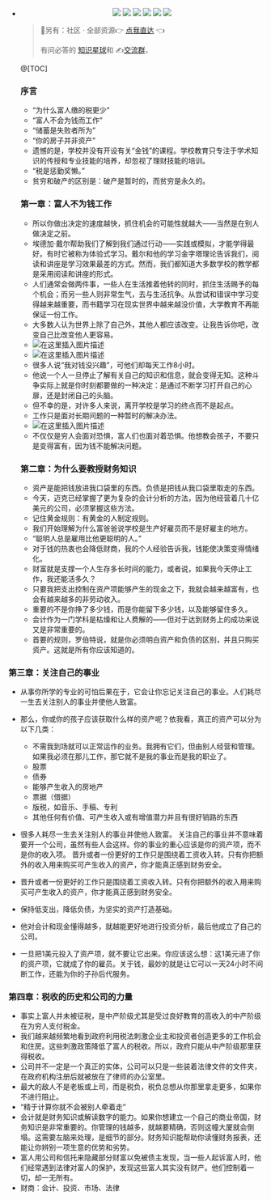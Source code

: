 - <div align="center">
      <a href="https://github.com/zhaofeng092/python_auto_office"> <img src="https://badgen.net/badge/Github/%E7%A8%8B%E5%BA%8F%E5%91%98?icon=github&color=red"></a>
      <a href="http://t.cn/A6Gkrbzw"> <img src="https://badgen.net/badge/follow/%E5%85%AC%E4%BC%97%E5%8F%B7?icon=rss&color=green"></a>
      <a href="https://space.bilibili.com/259649365"> <img src="https://badgen.net/badge/pick/B%E7%AB%99?icon=dependabot&color=blue"></a>
      <a href="https://mp.weixin.qq.com/s/CadAaJUTUlXmTxJAjFUfPQ"> <img src="https://badgen.net/badge/join/%E4%BA%A4%E6%B5%81%E7%BE%A4?icon=atom&color=yellow"></a>
      <a href="https://github.com/zhaofeng092/python_auto_office"> <img src="https://badgen.net/github/stars/zhaofeng092/python_auto_office?icon=github&color=4ab8a1"></a>
      <a href="https://github.com/zhaofeng092/python_auto_office"> <img src="https://badgen.net/github/forks/zhaofeng092/python_auto_office?icon=github&color=orange"></a>
  </div>
  


  >
  > 🎯另有：社区 · 全部资源👉 [点我直达](https://blog.csdn.net/weixin_42321517/article/details/113122547) 👈
  >
  > 有问必答的 [知识星球](https://mp.weixin.qq.com/s/PXNVFNsjAOgCmQ6QGalJPw)和 ✍️[交流群](https://mp.weixin.qq.com/s/CadAaJUTUlXmTxJAjFUfPQ)，

  @[TOC]


  ### 序言

  - “为什么富人缴的税更少”
  - “富人不会为钱而工作”
  - “储蓄是失败者所为”
  - “你的房子并非资产”
  - 遗憾的是，学校并没有开设有关“金钱”的课程。学校教育只专注于学术知识的传授和专业技能的培养，却忽视了理财技能的培训。
  - “税是惩勤奖懒。”
  - 贫穷和破产的区别是：破产是暂时的，而贫穷是永久的。

  ### 第一章：富人不为钱工作

  - 所以你做出决定的速度越快，抓住机会的可能性就越大——当然是在别人做决定之前。
  - 埃德加·戴尔帮助我们了解到我们通过行动——实践或模拟，才能学得最好。有时它被称为体验式学习。戴尔和他的学习金字塔理论告诉我们，阅读和讲座是学习效果最差的方式。然而，我们都知道大多数学校的教学都是采用阅读和讲座的形式。
  - 人们通常会做两件事，一些人在生活推着他转的同时，抓住生活赐予的每个机会；而另一些人则非常生气，去与生活抗争。从尝试和错误中学习变得越来越重要，而书籍学习在现实世界中越来越没价值，大学教育不再能保证一份工作。
  - 大多数人认为世界上除了自己外，其他人都应该改变。让我告诉你吧，改变自己比改变他人更容易。
  - ![在这里插入图片描述](https://img-blog.csdnimg.cn/20210129091159781.png?x-oss-process=image/watermark,type_ZmFuZ3poZW5naGVpdGk,shadow_10,text_aHR0cHM6Ly9ibG9nLmNzZG4ubmV0L3dlaXhpbl80MjMyMTUxNw==,size_16,color_FFFFFF,t_70)
  - ![在这里插入图片描述](https://img-blog.csdnimg.cn/2021012909125666.png?x-oss-process=image/watermark,type_ZmFuZ3poZW5naGVpdGk,shadow_10,text_aHR0cHM6Ly9ibG9nLmNzZG4ubmV0L3dlaXhpbl80MjMyMTUxNw==,size_16,color_FFFFFF,t_70)
  - 很多人说“我对钱没兴趣”，可他们却每天工作8小时。
  - 他说一个人一旦停止了解有关自己的知识和信息，就会变得无知。这种斗争实际上就是你时刻都要做的一种决定：是通过不断学习打开自己的心扉，还是封闭自己的头脑。
  - 但不幸的是，对许多人来说，离开学校是学习的终点而不是起点。
  - 工作只是面对长期问题的一种暂时的解决办法。
  - ![在这里插入图片描述](https://img-blog.csdnimg.cn/20210129091723204.png?x-oss-process=image/watermark,type_ZmFuZ3poZW5naGVpdGk,shadow_10,text_aHR0cHM6Ly9ibG9nLmNzZG4ubmV0L3dlaXhpbl80MjMyMTUxNw==,size_16,color_FFFFFF,t_70)
  - 不仅仅是穷人会面对恐惧，富人们也面对着恐惧。他想教会孩子，不要只是变得富有，因为钱不能解决问题。

  ### 第二章：为什么要教授财务知识
  - 资产是能把钱放进我口袋里的东西。负债是把钱从我口袋里取走的东西。
  - 今天，迈克已经掌握了更为复杂的会计分析的方法，因为他经营着几十亿美元的公司，必须掌握这些方法。
  - 记住黄金规则：有黄金的人制定规则。
  - 我们开始理解为什么富爸爸说学校是生产好雇员而不是好雇主的地方。
  - “聪明人总是雇用比他更聪明的人。”
  - 对于钱的热衷也会降低财商，我的个人经验告诉我，钱能使决策变得情绪化。
  - 财富就是支撑一个人生存多长时间的能力，或者说，如果我今天停止工作，我还能活多久？
  - 只要我把支出控制在资产项能够产生的现金之下，我就会越来越富有，也会有越来越多的非劳动收入。
  - 重要的不是你挣了多少钱，而是你能留下多少钱，以及能够留住多久。
  - 会计作为一门学科是枯燥和让人费解的——但对于达到财务上的成功来说又是非常重要的。
  - 首要的规则，罗伯特说，就是你必须明白资产和负债的区别，并且只购买资产。这就是所有你应该知道的。

### 第三章：关注自己的事业

- 从事你所学的专业的可怕后果在于，它会让你忘记关注自己的事业。人们耗尽一生去关注别人的事业并使他人致富。
- 那么，你或你的孩子应该获取什么样的资产呢？依我看，真正的资产可以分为以下几类：
  - 不需我到场就可以正常运作的业务。我拥有它们，但由别人经营和管理。如果我必须在那儿工作，那它就不是我的事业而是我的职业了。
  - 股票
  - 债券
  - 能够产生收入的房地产
  - 票据（借据）
  - 版税，如音乐、手稿、专利
  - 其他任何有价值、可产生收入或有增值潜力并且有很好销路的东西

- 很多人耗尽一生去关注别人的事业并使他人致富。
  关注自己的事业并不意味着要开一个公司，虽然有些人会这样。你的事业的重心应该是你的资产项，而不是你的收入项。
  晋升或者一份更好的工作只是围绕着工资收入转。只有你把额外的收入用来购买可产生收入的资产，你才能真正感到财务安全。
- 晋升或者一份更好的工作只是围绕着工资收入转。只有你把额外的收入用来购买可产生收入的资产，你才能真正感到财务安全。
- 保持低支出，降低负债，为坚实的资产打造基础。
- 他对会计和现金懂得越多，就越能更好地进行投资分析，最后他成立了自己的公司。
- 一旦把1美元投入了资产项，就不要让它出来。你应该这么想：这1美元进了你的资产项，它就成了你的雇员。关于钱，最妙的就是让它可以一天24小时不间断工作，还能为你的子孙后代服务。

### 第四章：税收的历史和公司的力量

- 事实上富人并未被征税，是中产阶级尤其是受过良好教育的高收入的中产阶级在为穷人支付税金。
- 我们越来越频繁地看到政府利用税法刺激企业主和投资者创造更多的工作机会和住房。这些刺激政策降低了富人的税收。所以，政府只能从中产阶级那里获得税收。
- 公司并不一定是一个真正的实体，公司可以只是一些装着法律文件的文件夹，在政府机构注册后就被放在了律师的办公室里。
- 最大的敌人不是老板或上司，而是税负，税负总想从你那里拿走更多，如果你不进行阻止。
- “精于计算你就不会被别人牵着走”
- 会计就是财务知识或解读数字的能力。如果你想建立一个自己的商业帝国，财务知识是非常重要的。你管理的钱越多，就越要精确，否则这幢大厦就会倒塌。这需要左脑来处理，是细节的部分。财务知识能帮助你读懂财务报表，还能让你辨别一项生意的优势和劣势。
- 富人用公司和信托来隐藏部分财富以免被债主发现，当一些人起诉富人时，他们经常遇到法律对富人的保护，发现这些富人其实没有财产。他们控制着一切，却一无所有。
- 财商：会计、投资、市场、法律